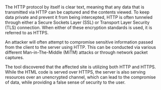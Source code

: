 The HTTP protocol by itself is clear text, meaning that any data that
is transmitted via HTTP can be captured and the contents viewed. To
keep data private and prevent it from being intercepted, HTTP is often
tunneled through either a Secure Sockets Layer (SSL) or Transport
Layer Security (TLS) connection. When either of these encryption
standards is used, it is referred to as HTTPS.

An attacker will
often attempt to compromise sensitive information passed from the
client to the server using HTTP. This can be conducted via various
different Man-in-The-Middle (MiTM) attacks or through network packet
captures.

The tool discovered that the affected site is utilizing both
HTTP and HTTPS. While the HTML code is served over HTTPS, the server
is also serving resources over an unencrypted channel, which can lead
to the compromise of data, while providing a false sense of security
to the user.